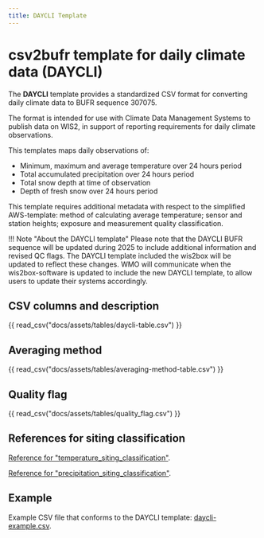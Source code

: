 ```yaml
---
title: DAYCLI Template
---
```


# csv2bufr template for daily climate data (DAYCLI)

The **DAYCLI** template provides a standardized CSV format for converting daily climate data to BUFR sequence 307075.

The format is intended for use with Climate Data Management Systems to publish data on WIS2, in support of reporting requirements for daily climate observations.

This templates maps daily observations of:

 - Minimum, maximum and average temperature over 24 hours period
 - Total accumulated precipitation over 24 hours period
 - Total snow depth at time of observation
 - Depth of fresh snow over 24 hours period

This template requires additional metadata with respect to the simplified AWS-template: method of calculating average temperature; sensor and station heights; exposure and measurement quality classification.

!!! Note "About the DAYCLI template"
    Please note that the DAYCLI BUFR sequence will be updated during 2025 to include additional information and revised QC flags. The DAYCLI template included the wis2box will be updated to reflect these changes. WMO will communicate when the wis2box-software is updated to include the new DAYCLI template, to allow users to update their systems accordingly.

## CSV columns and description

{{ read_csv("docs/assets/tables/daycli-table.csv") }}

## Averaging method

{{ read_csv("docs/assets/tables/averaging-method-table.csv") }}

## Quality flag

{{ read_csv("docs/assets/tables/quality_flag.csv") }}

## References for siting classification

[Reference for "temperature_siting_classification"](https://library.wmo.int/idviewer/35625/839).

[Reference for "precipitation_siting_classification"](https://library.wmo.int/idviewer/35625/840).

## Example

Example CSV file that conforms to the DAYCLI template: [daycli-example.csv](./../../sample-data/daycli-example.csv).
